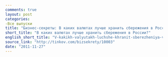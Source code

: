 ```yaml
---
comments: true
layout: post
categories:
-Все выпуски
title: "Бизнес-секреты: В каких валютах лучше хранить сбережения в России?"
short_title: "В каких валютах лучше хранить сбережения в России?"
english_short_title: "V-kakikh-valyutakh-luchshe-khranit-sberezheniya-v-Rossii"
source_link: "http://tinkov.com/bizsekrety/10003"
date: "2011-11-27"
---
```


